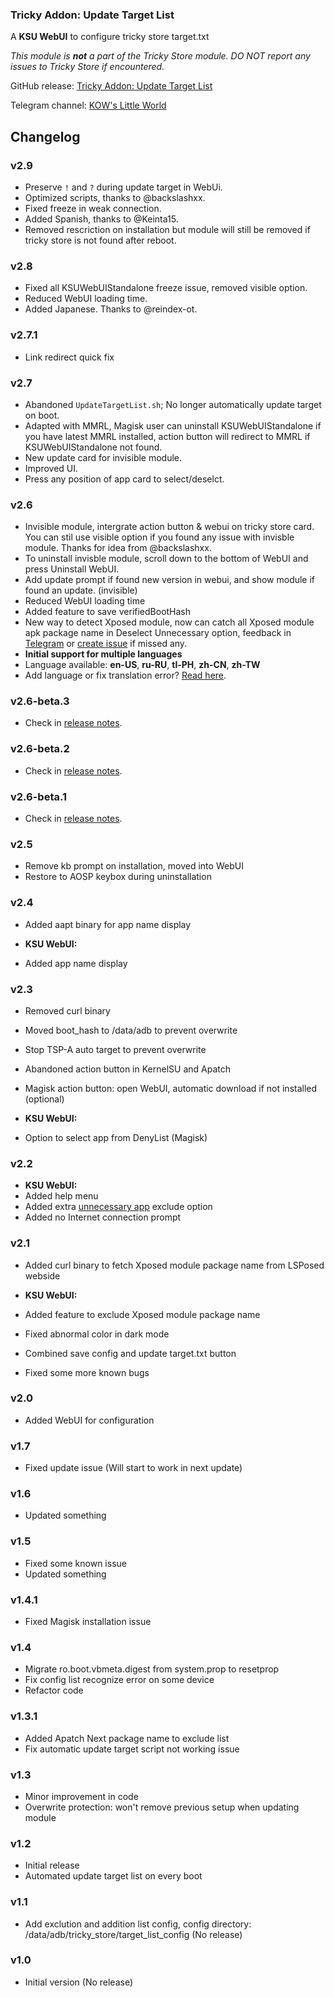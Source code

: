 ### Tricky Addon: Update Target List
A **KSU WebUI** to configure tricky store target.txt

*This module is **not** a part of the Tricky Store module. DO NOT report any issues to Tricky Store if encountered.*

GitHub release: [Tricky Addon: Update Target List](https://github.com/KOWX712/Tricky-Addon-Update-Target-List/releases/latest)

Telegram channel: [KOW's Little World](https://t.me/kowchannel)

## Changelog
### v2.9
- Preserve `!` and `?` during update target in WebUi.
- Optimized scripts, thanks to @backslashxx.
- Fixed freeze in weak connection.
- Added Spanish, thanks to @Keinta15.
- Removed rescriction on installation but module will still be removed if tricky store is not found after reboot.

### v2.8
- Fixed all KSUWebUIStandalone freeze issue, removed visible option.
- Reduced WebUI loading time.
- Added Japanese. Thanks to @reindex-ot.

### v2.7.1
- Link redirect quick fix

### v2.7
- Abandoned `UpdateTargetList.sh`; No longer automatically update target on boot.  
- Adapted with MMRL, Magisk user can uninstall KSUWebUIStandalone if you have latest MMRL installed, action button will redirect to MMRL if KSUWebUIStandalone not found.
- New update card for invisible module.
- Improved UI.
- Press any position of app card to select/deselct.

### v2.6
- Invisible module, intergrate action button & webui on tricky store card. You can stil use visible option if you found any issue with invisble module. Thanks for idea from @backslashxx.
- To uninstall invisble module, scroll down to the bottom of WebUI and press Uninstall WebUI.
- Add update prompt if found new version in webui, and show module if found an update. (invisible)
- Reduced WebUI loading time
- Added feature to save verifiedBootHash
- New way to detect Xposed module, now can catch all Xposed module apk package name in Deselect Unnecessary option, feedback in [Telegram](https://t.me/kowchannel) or [create issue](https://github.com/KOWX712/Tricky-Addon-Update-Target-List/issues) if missed any.
- **Initial support for multiple languages**
- Language available: **en-US**, **ru-RU**, **tl-PH**, **zh-CN**, **zh-TW**
- Add language or fix translation error? [Read here](https://github.com/KOWX712/Tricky-Addon-Update-Target-List/tree/master/module/webui/locales/A-translate.md).

### v2.6-beta.3
- Check in [release notes](https://github.com/KOWX712/Tricky-Addon-Update-Target-List/releases/tag/v2.6-beta.3).

### v2.6-beta.2
- Check in [release notes](https://github.com/KOWX712/Tricky-Addon-Update-Target-List/releases/tag/v2.6-beta.2).

### v2.6-beta.1
- Check in [release notes](https://github.com/KOWX712/Tricky-Addon-Update-Target-List/releases/tag/v2.6-beta.1).

### v2.5
- Remove kb prompt on installation, moved into WebUI
- Restore to AOSP keybox during uninstallation

### v2.4
- Added aapt binary for app name display

- **KSU WebUI:**
- Added app name display

### v2.3
- Removed curl binary
- Moved boot_hash to /data/adb to prevent overwrite
- Stop TSP-A auto target to prevent overwrite
- Abandoned action button in KernelSU and Apatch
- Magisk action button: open WebUI, automatic download if not installed (optional)

- **KSU WebUI:**
- Option to select app from DenyList (Magisk)

### v2.2
- **KSU WebUI:**
- Added help menu
- Added extra [unnecessary app](https://raw.githubusercontent.com/KOWX712/Tricky-Addon-Update-Target-List/main/more-excldue.json) exclude option
- Added no Internet connection prompt

### v2.1
- Added curl binary to fetch Xposed module package name from LSPosed webside

- **KSU WebUI:**
- Added feature to exclude Xposed module package name
- Fixed abnormal color in dark mode
- Combined save config and update target.txt button
- Fixed some more known bugs

### v2.0
- Added WebUI for configuration

### v1.7
- Fixed update issue (Will start to work in next update)

### v1.6
- Updated something

### v1.5
- Fixed some known issue
- Updated something

### v1.4.1
- Fixed Magisk installation issue

### v1.4
- Migrate ro.boot.vbmeta.digest from system.prop to resetprop
- Fix config list recognize error on some device
- Refactor code

### v1.3.1
- Added Apatch Next package name to exclude list
- Fix automatic update target script not working issue

### v1.3
- Minor improvement in code
- Overwrite protection: won't remove previous setup when updating module

### v1.2
- Initial release
- Automated update target list on every boot

### v1.1
- Add exclution and addition list config, config directory: /data/adb/tricky_store/target_list_config (No release)

### v1.0
- Initial version (No release)
